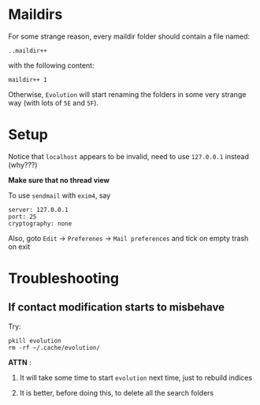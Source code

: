 # Maildirs

For some strange reason, every maildir folder should contain a file named:

    ..maildir++

with the following content:

    maildir++ 1

Otherwise, `Evolution` will start renaming the folders in some very strange way (with lots of `5E` and `5F`).

# Setup

Notice that `localhost` appears to be invalid, need to use `127.0.0.1` instead (why???)

__Make sure that no thread view__

To use `sendmail` with `exim4`, say 

    server: 127.0.0.1
    port: 25
    cryptography: none

Also, goto `Edit` → `Preferenes` → `Mail preferences` and tick on empty trash on exit

# Troubleshooting

## If contact modification starts to misbehave

Try:

    pkill evolution
    rm -rf ~/.cache/evolution/

__ATTN__ :

1. It will take some time to start `evolution` next time, just to rebuild indices

2. It is better, before doing this, to delete all the search folders


